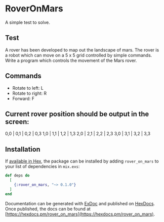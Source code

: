 # RoverOnMars

A simple test to solve.

## Test

A rover has been developed to map out the landscape of mars.
The rover is a robot which can move on a 5 x 5 grid controlled by simple
commands. Write a program which controls the movement of the Mars rover.

## Commands

- Rotate to left: L
- Rotate to right: R
- Forward: F

## Current rover position should be output in the screen:

0,0 | 0,1 | 0,2 | 0,3 
1,0 | 1,1 | 1,2 | 1,3 
2,0 | 2,1 | 2,2 | 2,3 
3,0 | 3,1 | 3,2 | 3,3 

## Installation

If [available in Hex](https://hex.pm/docs/publish), the package can be installed
by adding `rover_on_mars` to your list of dependencies in `mix.exs`:

```elixir
def deps do
  [
    {:rover_on_mars, "~> 0.1.0"}
  ]
end
```

Documentation can be generated with [ExDoc](https://github.com/elixir-lang/ex_doc)
and published on [HexDocs](https://hexdocs.pm). Once published, the docs can
be found at [https://hexdocs.pm/rover_on_mars](https://hexdocs.pm/rover_on_mars).

